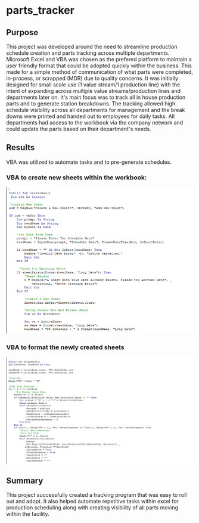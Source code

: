 # parts_tracker

## Purpose
This project was developed around the need to streamline production schedule creation and parts tracking across multiple departments.  Microsoft Excel and VBA was chosen as the prefered platform to maintain a user friendly format that could be adopted quickly within the business.  This made for a simple method of communication of what parts were completed, in-process, or scrapped (MDR) due to quality concerns.  It was initially designed for small scale use (1 value stream/1 production line) with the intent of expanding across multiple value streams/production lines and departments later on. It's main focus was to track all in house production parts and to generate station breakdowns.  The tracking allowed high schedule visibility across all departments for management and the break downs were printed and handed out to employees for daily tasks. All departments had access to the workbook via the company network and could update the parts based on their department's needs.  

## Results
VBA was utilized to automate tasks and to pre-generate schedules.
### VBA to create new sheets within the workbook:
![create](https://github.com/Jbailey8316/parts_tracker/blob/main/images/PTcreatenew.PNG)

### VBA to format the newly created sheets
![setup](https://github.com/Jbailey8316/parts_tracker/blob/main/images/PTsetup.PNG)

## Summary
This project successfully created a tracking program that was easy to roll out and adopt. It also helped automate repetitive tasks within excel for production scheduling along with creating visibility of all parts moving within the facility.
